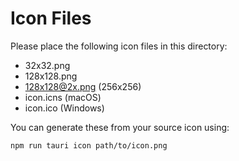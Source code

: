 # Icon Files

Please place the following icon files in this directory:
- 32x32.png
- 128x128.png
- 128x128@2x.png (256x256)
- icon.icns (macOS)
- icon.ico (Windows)

You can generate these from your source icon using:
```bash
npm run tauri icon path/to/icon.png
```
